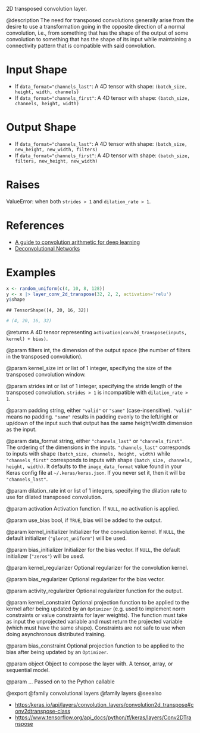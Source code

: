 2D transposed convolution layer.

@description
The need for transposed convolutions generally arise from the desire to use
a transformation going in the opposite direction of a normal convolution,
i.e., from something that has the shape of the output of some convolution
to something that has the shape of its input while maintaining a
connectivity pattern that is compatible with said convolution.

# Input Shape
- If `data_format="channels_last"`:
    A 4D tensor with shape: `(batch_size, height, width, channels)`
- If `data_format="channels_first"`:
    A 4D tensor with shape: `(batch_size, channels, height, width)`

# Output Shape
- If `data_format="channels_last"`:
    A 4D tensor with shape: `(batch_size, new_height, new_width, filters)`
- If `data_format="channels_first"`:
    A 4D tensor with shape: `(batch_size, filters, new_height, new_width)`

# Raises
ValueError: when both `strides > 1` and `dilation_rate > 1`.

# References
- [A guide to convolution arithmetic for deep learning](
    https://arxiv.org/abs/160307285v1)
- [Deconvolutional Networks](
    https://www.matthewzeiler.com/mattzeiler/deconvolutionalnetworks.pdf)

# Examples

```r
x <- random_uniform(c(4, 10, 8, 128))
y <- x |> layer_conv_2d_transpose(32, 2, 2, activation='relu')
y$shape
```

```
## TensorShape([4, 20, 16, 32])
```

```r
# (4, 20, 16, 32)
```

@returns
A 4D tensor representing
`activation(conv2d_transpose(inputs, kernel) + bias)`.

@param filters
int, the dimension of the output space (the number of filters
in the transposed convolution).

@param kernel_size
int or list of 1 integer, specifying the size of the
transposed convolution window.

@param strides
int or list of 1 integer, specifying the stride length
of the transposed convolution. `strides > 1` is incompatible with
`dilation_rate > 1`.

@param padding
string, either `"valid"` or `"same"` (case-insensitive).
`"valid"` means no padding. `"same"` results in padding evenly to
the left/right or up/down of the input such that output has the same
height/width dimension as the input.

@param data_format
string, either `"channels_last"` or `"channels_first"`.
The ordering of the dimensions in the inputs. `"channels_last"`
corresponds to inputs with shape
`(batch_size, channels, height, width)`
while `"channels_first"` corresponds to inputs with shape
`(batch_size, channels, height, width)`. It defaults to the
`image_data_format` value found in your Keras config file at
`~/.keras/keras.json`. If you never set it, then it will be
`"channels_last"`.

@param dilation_rate
int or list of 1 integers, specifying the dilation
rate to use for dilated transposed convolution.

@param activation
Activation function. If `NULL`, no activation is applied.

@param use_bias
bool, if `TRUE`, bias will be added to the output.

@param kernel_initializer
Initializer for the convolution kernel. If `NULL`,
the default initializer (`"glorot_uniform"`) will be used.

@param bias_initializer
Initializer for the bias vector. If `NULL`, the
default initializer (`"zeros"`) will be used.

@param kernel_regularizer
Optional regularizer for the convolution kernel.

@param bias_regularizer
Optional regularizer for the bias vector.

@param activity_regularizer
Optional regularizer function for the output.

@param kernel_constraint
Optional projection function to be applied to the
kernel after being updated by an `Optimizer` (e.g. used to implement
norm constraints or value constraints for layer weights). The
function must take as input the unprojected variable and must return
the projected variable (which must have the same shape). Constraints
are not safe to use when doing asynchronous distributed training.

@param bias_constraint
Optional projection function to be applied to the
bias after being updated by an `Optimizer`.

@param object
Object to compose the layer with. A tensor, array, or sequential model.

@param ...
Passed on to the Python callable

@export
@family convolutional layers
@family layers
@seealso
+ <https:/keras.io/api/layers/convolution_layers/convolution2d_transpose#conv2dtranspose-class>
+ <https://www.tensorflow.org/api_docs/python/tf/keras/layers/Conv2DTranspose>
